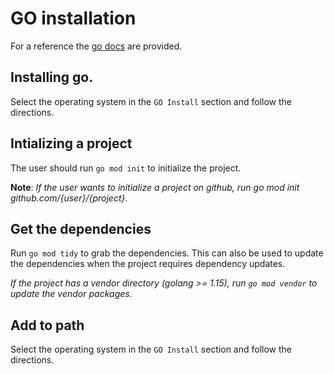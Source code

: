 # GO installation

For a reference the [go docs](https://go.dev/doc/install) are provided.

## Installing go.

Select the operating system in the `GO Install` section and follow the directions.

## Intializing a project

The user should run `go mod init` to initialize the project.

**Note**: _If the user wants to initialize a project on github, run go mod init github.com/{user}/{project}_.

## Get the dependencies

Run `go mod tidy` to grab the dependencies. This can also be used to update the dependencies when the project requires dependency updates.

_If the project has a vendor directory (golang >= 1.15), run `go mod vendor` to update the vendor packages_.


## Add to path

Select the operating system in the `GO Install` section and follow the directions.